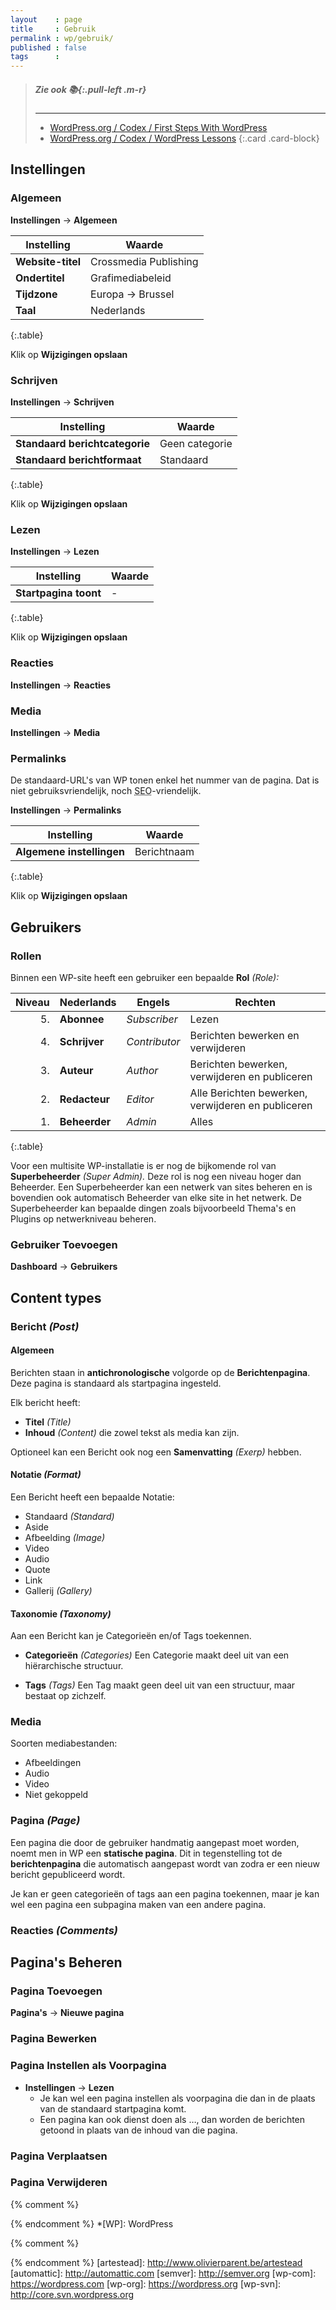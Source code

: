 ```yaml
---
layout    : page
title     : Gebruik
permalink : wp/gebruik/
published : false
tags      :
---
```


> ##### Zie ook *:books:*{:.pull-left .m-r}
> ---
> - [WordPress.org / Codex / First Steps With WordPress](http://codex.wordpress.org/First_Steps_With_WordPress)
> - [WordPress.org / Codex / WordPress Lessons](http://codex.wordpress.org/WordPress_Lessons)
{:.card .card-block}

Instellingen
------------

### Algemeen

**Instellingen** → **Algemeen**

| Instelling        | Waarde                |
|-------------------|-----------------------|
| **Website-titel** | Crossmedia Publishing |
| **Ondertitel**    | Grafimediabeleid      |
| **Tijdzone**      | Europa → Brussel      |
| **Taal**          | Nederlands            |
{:.table}

Klik op **Wijzigingen opslaan**

### Schrijven

**Instellingen** → **Schrijven**

| Instelling                     | Waarde         |
|--------------------------------|----------------|
| **Standaard berichtcategorie** | Geen categorie | 
| **Standaard berichtformaat**   | Standaard      |
{:.table}

Klik op **Wijzigingen opslaan**

### Lezen

**Instellingen** → **Lezen**

| Instelling                     | Waarde         |
|--------------------------------|----------------|
| **Startpagina toont**          | -              |
{:.table}

Klik op **Wijzigingen opslaan**

### Reacties

**Instellingen** → **Reacties**

### Media

**Instellingen** → **Media**

### Permalinks

De standaard-URL's van WP tonen enkel het nummer van de pagina. Dat is niet gebruiksvriendelijk, noch <abbr title="Search Engine Optimization">SEO</abbr>-vriendelijk.

**Instellingen** → **Permalinks**

| Instelling                | Waarde      |
|---------------------------|-------------|
| **Algemene instellingen** | Berichtnaam |
{:.table}

Klik op **Wijzigingen opslaan**

Gebruikers
----------

### Rollen

Binnen een WP-site heeft een gebruiker een bepaalde **Rol** *(Role):* 

| Niveau | Nederlands     | Engels        | Rechten                                            |
|-------:|----------------|---------------|----------------------------------------------------|
|     5. | **Abonnee**    | *Subscriber*  | Lezen                                              |
|     4. | **Schrijver**  |	*Contributor* | Berichten bewerken en verwijderen                  |
|     3. | **Auteur**	  |	*Author*      | Berichten bewerken, verwijderen en publiceren      |
|     2. | **Redacteur**  |	*Editor*      | Alle Berichten bewerken, verwijderen en publiceren |
|     1. | **Beheerder**  |	*Admin*       | Alles                                              |
{:.table}

Voor een multisite WP-installatie is er nog de bijkomende rol van **Superbeheerder** *(Super Admin).* Deze rol is nog een niveau hoger dan Beheerder. Een Superbeheerder kan een netwerk van sites beheren en is bovendien ook automatisch Beheerder van elke site in het netwerk. De Superbeheerder kan bepaalde dingen zoals bijvoorbeeld Thema's en Plugins op netwerkniveau beheren.

### Gebruiker Toevoegen

**Dashboard** → **Gebruikers**

Content types
-------------

### Bericht *(Post)*

#### Algemeen

Berichten staan in **antichronologische** volgorde op de **Berichtenpagina**. Deze pagina is standaard als startpagina ingesteld.

Elk bericht heeft:

 - **Titel** *(Title)*
 - **Inhoud** *(Content)* die zowel tekst als media kan zijn.

Optioneel kan een Bericht ook nog een **Samenvatting** *(Exerp)* hebben.

#### Notatie *(Format)*

Een Bericht heeft een bepaalde Notatie:

 - Standaard *(Standard)*
 - Aside
 - Afbeelding *(Image)*
 - Video
 - Audio
 - Quote
 - Link
 - Gallerij *(Gallery)*

#### Taxonomie *(Taxonomy)*

Aan een Bericht kan je Categorieën en/of Tags toekennen.

 - **Categorieën** *(Categories)*
	Een Categorie maakt deel uit van een hiërarchische structuur.

 - **Tags** *(Tags)*
	Een Tag maakt geen deel uit van een structuur, maar bestaat op zichzelf.

### Media

Soorten mediabestanden:

 - Afbeeldingen
 - Audio
 - Video
 - Niet gekoppeld

### Pagina *(Page)*

Een pagina die door de gebruiker handmatig aangepast moet worden, noemt men in WP een **statische pagina**. Dit in tegenstelling tot de **berichtenpagina** die automatisch aangepast wordt van zodra er een nieuw bericht gepubliceerd wordt.

Je kan er geen categorieën of tags aan een pagina toekennen, maar je kan wel een pagina een subpagina maken van een andere pagina.

### Reacties *(Comments)*

Pagina's Beheren
----------------

### Pagina Toevoegen

**Pagina's** → **Nieuwe pagina**

### Pagina Bewerken

### Pagina Instellen als Voorpagina

 - **Instellingen** → **Lezen**
   - Je kan wel een pagina instellen als voorpagina die dan in de plaats van de standaard startpagina komt.
   - Een pagina kan ook dienst doen als …, dan worden de berichten getoond in plaats van de inhoud van die pagina.

### Pagina Verplaatsen

### Pagina Verwijderen

{% comment %}
<!-- ⚓ Afkortingen -->
{% endcomment %}
*[WP]:                      WordPress

{% comment %}
<!-- ⚓ Hyperlinks -->
{% endcomment %}
[artestead]:                http://www.olivierparent.be/artestead
[automattic]:               http://automattic.com
[semver]:                   http://semver.org
[wp-com]:                   https://wordpress.com
[wp-org]:                   https://wordpress.org
[wp-svn]:                   http://core.svn.wordpress.org